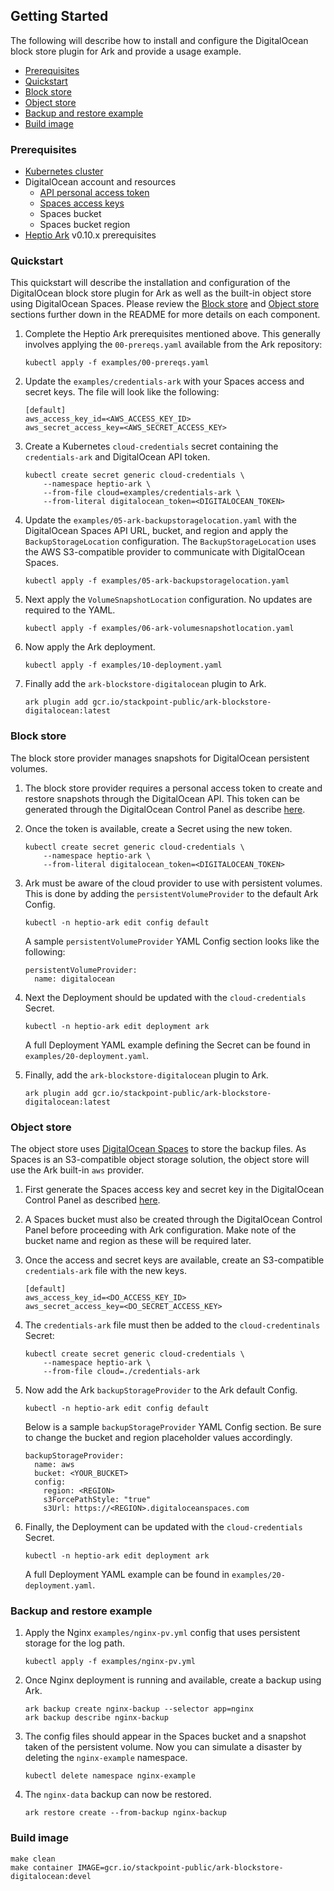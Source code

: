 ## Getting Started

The following will describe how to install and configure the DigitalOcean block store plugin for Ark and provide a usage example.

* [Prerequisites](#prerequisites)
* [Quickstart](#quickstart)
* [Block store](#block-store)
* [Object store](#object-store)
* [Backup and restore example](#backup-and-restore-example)
* [Build image](#build-image)

### Prerequisites

* [Kubernetes cluster](https://stackpoint.io/clusters/new?provider=do)
* DigitalOcean account and resources
  * [API personal access token](https://www.digitalocean.com/docs/api/create-personal-access-token/)
  * [Spaces access keys](https://www.digitalocean.com/docs/spaces/how-to/administrative-access/)
  * Spaces bucket
  * Spaces bucket region
* [Heptio Ark](https://heptio.github.io/ark/master/quickstart.html) v0.10.x prerequisites

### Quickstart

This quickstart will describe the installation and configuration of the DigitalOcean block store plugin for Ark as well as the built-in object store using DigitalOcean Spaces. Please review the [Block store](#block-store) and [Object store](#object-store) sections further down in the README for more details on each component.

1. Complete the Heptio Ark prerequisites mentioned above. This generally involves applying the `00-prereqs.yaml` available from the Ark repository:

    ```
    kubectl apply -f examples/00-prereqs.yaml
    ```

2. Update the `examples/credentials-ark` with your Spaces access and secret keys. The file will look like the following:

    ```
    [default]
    aws_access_key_id=<AWS_ACCESS_KEY_ID>
    aws_secret_access_key=<AWS_SECRET_ACCESS_KEY>
    ```

3. Create a Kubernetes `cloud-credentials` secret containing the `credentials-ark` and DigitalOcean API token.

    ```
    kubectl create secret generic cloud-credentials \
        --namespace heptio-ark \
        --from-file cloud=examples/credentials-ark \
        --from-literal digitalocean_token=<DIGITALOCEAN_TOKEN>
    ```

4. Update the `examples/05-ark-backupstoragelocation.yaml` with the DigitalOcean Spaces API URL, bucket, and region and apply the `BackupStorageLocation` configuration. The `BackupStorageLocation` uses the AWS S3-compatible provider to communicate with DigitalOcean Spaces.

    ```
    kubectl apply -f examples/05-ark-backupstoragelocation.yaml
    ```

5. Next apply the `VolumeSnapshotLocation` configuration. No updates are required to the YAML.

    ```
    kubectl apply -f examples/06-ark-volumesnapshotlocation.yaml
    ```

6. Now apply the Ark deployment.

    ```
    kubectl apply -f examples/10-deployment.yaml
    ```

7. Finally add the `ark-blockstore-digitalocean` plugin to Ark.

    ```
    ark plugin add gcr.io/stackpoint-public/ark-blockstore-digitalocean:latest
    ```

### Block store

The block store provider manages snapshots for DigitalOcean persistent volumes.

1. The block store provider requires a personal access token to create and restore snapshots through the DigitalOcean API. This token can be generated through the DigitalOcean Control Panel as describe [here](https://www.digitalocean.com/docs/api/create-personal-access-token/).

2. Once the token is available, create a Secret using the new token.

    ```
    kubectl create secret generic cloud-credentials \
        --namespace heptio-ark \
        --from-literal digitalocean_token=<DIGITALOCEAN_TOKEN>
    ```

3. Ark must be aware of the cloud provider to use with persistent volumes. This is done by adding the `persistentVolumeProvider` to the default Ark Config.

    ```
    kubectl -n heptio-ark edit config default
    ```

    A sample `persistentVolumeProvider` YAML Config section looks like the following:

    ```
    persistentVolumeProvider:
      name: digitalocean
    ```

4. Next the Deployment should be updated with the `cloud-credentials` Secret.

    ```
    kubectl -n heptio-ark edit deployment ark
    ```

    A full Deployment YAML example defining the Secret can be found in `examples/20-deployment.yaml`.

5. Finally, add the `ark-blockstore-digitalocean` plugin to Ark.

    ```
    ark plugin add gcr.io/stackpoint-public/ark-blockstore-digitalocean:latest
    ```

### Object store

The object store uses [DigitalOcean Spaces](https://www.digitalocean.com/products/spaces/) to store the backup files. As Spaces is an S3-compatible object storage solution, the object store will use the Ark built-in `aws` provider.

1. First generate the Spaces access key and secret key in the DigitalOcean Control Panel as described [here](https://www.digitalocean.com/docs/spaces/how-to/administrative-access/).

2. A Spaces bucket must also be created through the DigitalOcean Control Panel before proceeding with Ark configuration. Make note of the bucket name and region as these will be required later.

3. Once the access and secret keys are available, create an S3-compatible `credentials-ark` file with the new keys.

    ```
    [default]
    aws_access_key_id=<DO_ACCESS_KEY_ID>
    aws_secret_access_key=<DO_SECRET_ACCESS_KEY>
    ```

4. The `credentials-ark` file must then be added to the `cloud-credentinals` Secret:

    ```
    kubectl create secret generic cloud-credentials \
        --namespace heptio-ark \
        --from-file cloud=./credentials-ark
    ```

5. Now add the Ark `backupStorageProvider` to the Ark default Config.

    ```
    kubectl -n heptio-ark edit config default
    ```

    Below is a sample `backupStorageProvider` YAML Config section. Be sure to change the bucket and region placeholder values accordingly.

    ```
    backupStorageProvider:
      name: aws
      bucket: <YOUR_BUCKET>
      config:
        region: <REGION>
        s3ForcePathStyle: "true"
        s3Url: https://<REGION>.digitaloceanspaces.com
    ```

6. Finally, the Deployment can be updated with the `cloud-credentials` Secret.

    ```
    kubectl -n heptio-ark edit deployment ark
    ```

    A full Deployment YAML example can be found in `examples/20-deployment.yaml`.


### Backup and restore example

1. Apply the Nginx `examples/nginx-pv.yml` config that uses persistent storage for the log path.

    ```
    kubectl apply -f examples/nginx-pv.yml
    ```

2. Once Nginx deployment is running and available, create a backup using Ark.

    ```
    ark backup create nginx-backup --selector app=nginx
    ark backup describe nginx-backup
    ```

3. The config files should appear in the Spaces bucket and a snapshot taken of the persistent volume. Now you can simulate a disaster by deleting the `nginx-example` namespace.

    ```
    kubectl delete namespace nginx-example
    ```

4. The `nginx-data` backup can now be restored.

    ```
    ark restore create --from-backup nginx-backup
    ```

### Build image

```
make clean
make container IMAGE=gcr.io/stackpoint-public/ark-blockstore-digitalocean:devel
```
